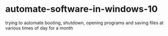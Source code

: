 # automate-software-in-windows-10
trying to automate booting, shutdown, opening programs and saving  files at various times of day for a month
